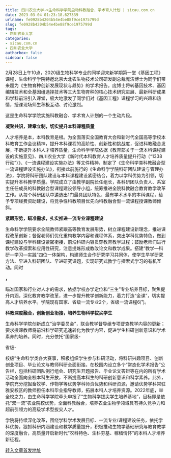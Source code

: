 ```yaml
---
title: 四川农业大学->生命科学学院启动科教融合、学术育人计划 | sicau.com.cn
date: 2023-03-04 01:23:18.627339
urlname: fe0928b4204b54e4be88f9ce1975799d
slug: fe0928b4204b54e4be88f9ce1975799d
tags: 
- 四川农业大学
categories:
- sicau.com.cn
- 四川农业大学
authorbox: false
sidebar: false
---
```

2月28日上午10点，2020级生物科学专业的同学迎来新学期第一堂《基因工程》课程，生命科学学院特邀北京大北农生物技术公司研发副总裁庞洁博士为同学们带来题为《生物育种创新发展现状与趋势》的学术报告。庞博士将转基因技术、基因编辑技术和全基因组选择技术等三大生物育种的核心技术研究进展、最新科研成果和学科前沿引入课堂，极大地激发了同学们对《基因工程》课程学习的兴趣和热情，授课现场师生积极互动、讨论激烈。
<!--more-->
这是生命科学学院实施科教融合、学术育人计划的一个生动片段。

**凝聚共识，建章立制，切实提升本科课程质量**

人才培养是本，本科教育是根。为全面落实全国教育大会和新时代全国高等学校本科教育工作会议精神，提升本科课程的高阶性、创新性和挑战度，促进科教融合发展，不断提升本科人才培养质量，生命科学学院依据《教育部关于一流本科课程建设的实施意见》、四川农业大学《新时代本科教育人才培养质量提升行动（“1338行动”）》、《一流课程建设实施办法》等文件精神，制定了《生命科学类科教融合型一流课程建设实施办法》，衔接此前施行的《生命科学学院科研团队建设与管理办法》，学院将科研团队建设与本科课程建设紧密结合，着力以学科优势为引领，切实提升本科教学质量。学院成立了由教学副院长任组长，各科研团队负责人、系室主任任成员的科教融合型课程建设领导小组，统筹推进全院科教融合教育教学改革工作。从每个科研团队中遴选出1门最具团队特色、最有学术水平的本科课程，给予专项经费资助建设，将竞争性科教项目优先向科教融合型一流课程授课教师倾斜。

**紧跟形势，瞄准需求，扎实推进一流专业课程建设**

生命科学学院要求全院教师紧跟高等教育发展形势，树立课程建设新理念，推进课程改革创新；督促老师们优化重构教学内容和课程体系，突出学科优势特色，做到课程建设与学科建设紧密衔接，前沿科研内容贯穿教育教学过程；鼓励老师们进行教学改革探索和应用性研究，注意提炼形成教改论文和教学成果。搭建“教学—科研—学习—实践”四位一体架构，构建师生合作研究学习共同体，使学生早学研究方法、早进入科研团队、早进研究课题，实现研究式教学与探索式学习的有机互动。同时

**，**

瞄准国家和行业对人才的需求，依据学校办学定位和“三生”专业培养目标，聚焦提升内涵，深化教育教学改革，进一步提升教学创新能力，着力打造“金课”，切实提高人才培养水平。学院现有国家、省级一流专业2个，省级一流课程6门。

**科教深度融合，创新创业衔接，培养生物科学拔尖学生**

生命科学学院创新成立“治学委员会”，联合教学督导组专项督查教学内容的更新；要求授课教师将前沿科学研究迅速转化为教学内容，促进学生科研创新意识和学术素养的培养。同时，充分依托“国家级-

省级-

校级”生命科学类各大赛事，积极组织学生参与科研活动，将科研兴趣项目、创新创业项目、毕业论文与教师科研全面衔接。在校园内设立多个“常态化学术报告”公告栏，包括科研团队例行组会、研究生开题报告、毕业论文答辩等在内的所有学术活动全面向全校本科生开放，不断提高本科生的科研创新意识和科学素养。此外，学院充分挖掘畜牧学、作物学等优势学科师资优势和科研资源，邀请优势学科常驻雅安校区的教师担任本科毕业指导教师，拓展本科人才培养资源。2022年底，举全校之力，由生命科学学院牵头申报了“生物科学拔尖学生培养基地”，目标即是依托“双一流”农业院校优势，全面科教融合，培养农业生物学领域具有持久竞争力和超前引领力的高级学术型拔尖人才。

学院将持续深化改革，围绕学科学术发展目标、一流专业/课程建设任务，依托学科优势，狠抓科研内涵建设和教学质量提升，积极推动生物学基础研究与教育教学的深度融合，高质量开启新时代“农科特色、生科夯基、稼穑情怀”的本科人才培养新征程。



[转入文章首发地址](https://news.sicau.edu.cn/info/1078/71173.htm)